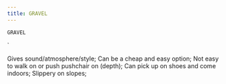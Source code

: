 ```yaml
---
title: GRAVEL
---
```

`GRAVEL`

`

Gives sound/atmosphere/style;
Can be a cheap and easy option;
Not easy to walk on or push pushchair on (depth);
Can pick up on shoes and come indoors;
Slippery on slopes;
